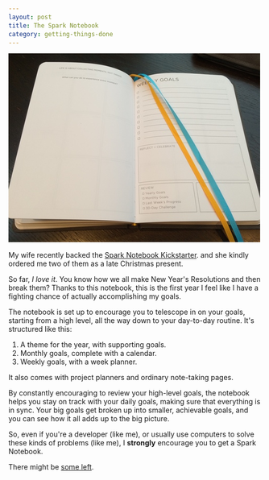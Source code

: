 ```yaml
---
layout: post
title: The Spark Notebook
category: getting-things-done
---
```


![The Spark Notebook](/assets/img/spark-notebook.jpg)

My wife recently backed the [Spark Notebook Kickstarter][spark-notebook-kickstarter].
and she kindly ordered me two of them as a late Christmas present.

So far, _I love it_. You know how we all make New Year's Resolutions and then
break them? Thanks to this notebook, this is the first year I feel like I have a
fighting chance of actually accomplishing my goals.

The notebook is set up to encourage you to telescope in on your goals, starting
from a high level, all the way down to your day-to-day routine. It's structured
like this:

1. A theme for the year, with supporting goals.
2. Monthly goals, complete with a calendar.
3. Weekly goals, with a week planner.

It also comes with project planners and ordinary note-taking pages.

By constantly encouraging to review your high-level goals, the notebook helps
you stay on track with your daily goals, making sure that everything is in sync.
Your big goals get broken up into smaller, achievable goals, and you can see how
it all adds up to the big picture.

So, even if you're a developer (like me), or usually use computers to solve
these kinds of problems (like me), I **strongly** encourage you to get a Spark
Notebook.

There might be [some left][spark-notebook].

[spark-notebook-kickstarter]: https://www.kickstarter.com/projects/katemats/spark-notebook-a-place-for-your-life-plans-and-gre 
[spark-notebook]: http://thesparknotebook.com
